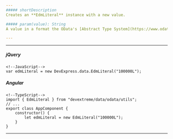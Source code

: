 ```yaml
---
##### shortDescription
Creates an **EdmLiteral** instance with a new value.

##### param(value): String
A value in a format the OData's [Abstract Type System](https://www.odata.org/documentation/odata-version-2-0/overview/#AbstractTypeSystem) defines.

---
```

---
##### jQuery

    <!--JavaScript-->
    var edmLiteral = new DevExpress.data.EdmLiteral("100000L");

##### Angular

    <!--TypeScript-->
    import { EdmLiteral } from "devextreme/data/odata/utils";
    // ...
    export class AppComponent {
        constructor() {
            let edmLiteral = new EdmLiteral("100000L");
        }
    }

---